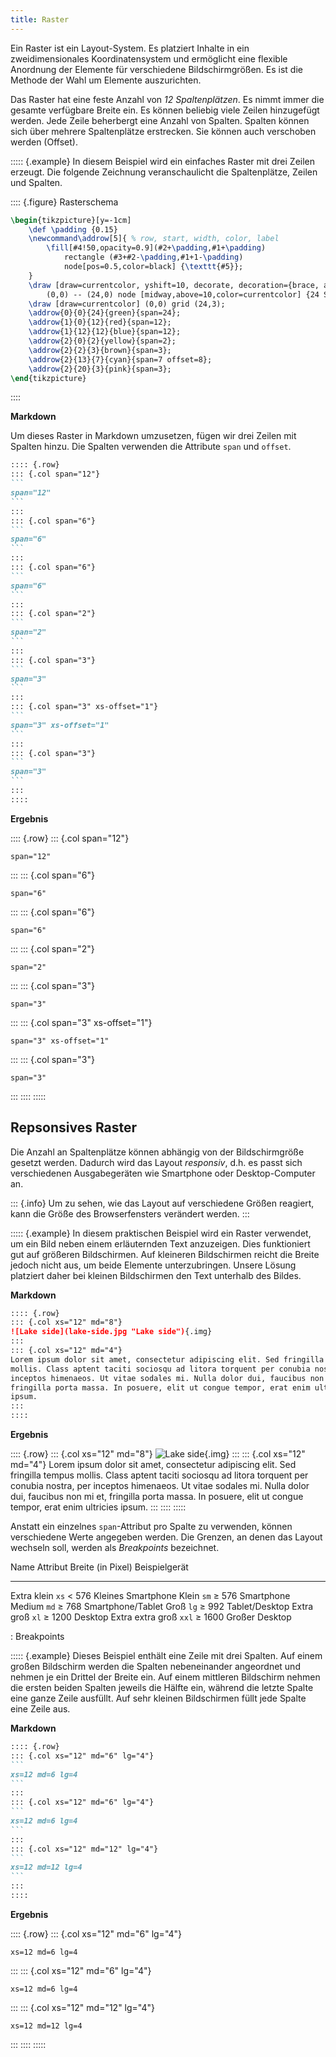 ```yaml
---
title: Raster
---
```


Ein Raster ist ein Layout-System. Es platziert Inhalte in ein zweidimensionales
Koordinatensystem und ermöglicht eine flexible Anordnung der Elemente für
verschiedene Bildschirmgrößen. Es ist die Methode der Wahl um Elemente
auszurichten.

Das Raster hat eine feste Anzahl von *12 Spaltenplätzen*. Es nimmt immer die
gesamte verfügbare Breite ein. Es können beliebig viele Zeilen hinzugefügt
werden. Jede Zeile beherbergt eine Anzahl von Spalten. Spalten können sich über
mehrere Spaltenplätze erstrecken. Sie können auch verschoben werden (Offset).

::::: {.example}
In diesem Beispiel wird ein einfaches Raster mit drei Zeilen erzeugt. Die
folgende Zeichnung veranschaulicht die Spaltenplätze, Zeilen und Spalten.

:::: {.figure}
Rasterschema
```tikz
\begin{tikzpicture}[y=-1cm]
    \def \padding {0.15}
    \newcommand\addrow[5]{ % row, start, width, color, label
        \fill[#4!50,opacity=0.9](#2+\padding,#1+\padding)
            rectangle (#3+#2-\padding,#1+1-\padding)
            node[pos=0.5,color=black] {\texttt{#5}};
    }
    \draw [draw=currentcolor, yshift=10, decorate, decoration={brace, amplitude=10}]
        (0,0) -- (24,0) node [midway,above=10,color=currentcolor] {24 Slots};
    \draw [draw=currentcolor] (0,0) grid (24,3);
    \addrow{0}{0}{24}{green}{span=24};
    \addrow{1}{0}{12}{red}{span=12};
    \addrow{1}{12}{12}{blue}{span=12};
    \addrow{2}{0}{2}{yellow}{span=2};
    \addrow{2}{2}{3}{brown}{span=3};
    \addrow{2}{13}{7}{cyan}{span=7 offset=8};
    \addrow{2}{20}{3}{pink}{span=3};
\end{tikzpicture}
```
::::

**Markdown**

Um dieses Raster in Markdown umzusetzen, fügen wir drei Zeilen mit Spalten
hinzu. Die Spalten verwenden die Attribute `span` und `offset`.

````markdown
:::: {.row}
::: {.col span="12"}
```
span="12"
```
:::
::: {.col span="6"}
```
span="6"
```
:::
::: {.col span="6"}
```
span="6"
```
:::
::: {.col span="2"}
```
span="2"
```
:::
::: {.col span="3"}
```
span="3"
```
:::
::: {.col span="3" xs-offset="1"}
```
span="3" xs-offset="1"
```
:::
::: {.col span="3"}
```
span="3"
```
:::
::::
````

**Ergebnis**

:::: {.row}
::: {.col span="12"}
```
span="12"
```
:::
::: {.col span="6"}
```
span="6"
```
:::
::: {.col span="6"}
```
span="6"
```
:::
::: {.col span="2"}
```
span="2"
```
:::
::: {.col span="3"}
```
span="3"
```
:::
::: {.col span="3" xs-offset="1"}
```
span="3" xs-offset="1"
```
:::
::: {.col span="3"}
```
span="3"
```
:::
::::
:::::

## Repsonsives Raster

Die Anzahl an Spaltenplätze können abhängig von der Bildschirmgröße gesetzt
werden. Dadurch wird das Layout *responsiv*, d.h. es passt sich verschiedenen
Ausgabegeräten wie Smartphone oder Desktop-Computer an.

::: {.info}
Um zu sehen, wie das Layout auf verschiedene Größen reagiert, kann die Größe des
Browserfensters verändert werden.
:::

::::: {.example}
In diesem praktischen Beispiel wird ein Raster verwendet, um ein Bild
neben einem erläuternden Text anzuzeigen. Dies funktioniert gut auf größeren
Bildschirmen. Auf kleineren Bildschirmen reicht die Breite jedoch nicht aus, um
beide Elemente unterzubringen. Unsere Lösung platziert daher bei kleinen
Bildschirmen den Text unterhalb des Bildes.

**Markdown**

```markdown
:::: {.row}
::: {.col xs="12" md="8"}
![Lake side](lake-side.jpg "Lake side"){.img}
:::
::: {.col xs="12" md="4"}
Lorem ipsum dolor sit amet, consectetur adipiscing elit. Sed fringilla tempus
mollis. Class aptent taciti sociosqu ad litora torquent per conubia nostra, per
inceptos himenaeos. Ut vitae sodales mi. Nulla dolor dui, faucibus non mi et,
fringilla porta massa. In posuere, elit ut congue tempor, erat enim ultricies
ipsum.
:::
::::
```

**Ergebnis**

:::: {.row}
::: {.col xs="12" md="8"}
![Lake side](lake-side.jpg "Lake side"){.img}
:::
::: {.col xs="12" md="4"}
Lorem ipsum dolor sit amet, consectetur adipiscing elit. Sed fringilla tempus
mollis. Class aptent taciti sociosqu ad litora torquent per conubia nostra, per
inceptos himenaeos. Ut vitae sodales mi. Nulla dolor dui, faucibus non mi et,
fringilla porta massa. In posuere, elit ut congue tempor, erat enim ultricies
ipsum.
:::
::::
:::::

Anstatt ein einzelnes `span`-Attribut pro Spalte zu verwenden, können
verschiedene Werte angegeben werden. Die Grenzen, an denen das Layout wechseln
soll, werden als *Breakpoints* bezeichnet.

Name             Attribut Breite (in Pixel) Beispielgerät
---------------- -------- ----------------- ------------------
Extra klein      `xs`     < 576             Kleines Smartphone
Klein            `sm`     ≥ 576             Smartphone
Medium           `md`     ≥ 768             Smartphone/Tablet
Groß             `lg`     ≥ 992             Tablet/Desktop
Extra groß       `xl`     ≥ 1200            Desktop
Extra extra groß `xxl`    ≥ 1600            Großer Desktop

: Breakpoints

::::: {.example}
Dieses Beispiel enthält eine Zeile mit drei Spalten. Auf einem großen Bildschirm
werden die Spalten nebeneinander angeordnet und nehmen je ein Drittel der Breite
ein. Auf einem mittleren Bildschirm nehmen die ersten beiden Spalten jeweils die
Hälfte ein, während die letzte Spalte eine ganze Zeile ausfüllt. Auf sehr
kleinen Bildschirmen füllt jede Spalte eine Zeile aus.

**Markdown**

````markdown
:::: {.row}
::: {.col xs="12" md="6" lg="4"}
```
xs=12 md=6 lg=4
```
:::
::: {.col xs="12" md="6" lg="4"}
```
xs=12 md=6 lg=4
```
:::
::: {.col xs="12" md="12" lg="4"}
```
xs=12 md=12 lg=4
```
:::
::::
````

**Ergebnis**

:::: {.row}
::: {.col xs="12" md="6" lg="4"}
```
xs=12 md=6 lg=4
```
:::
::: {.col xs="12" md="6" lg="4"}
```
xs=12 md=6 lg=4
```
:::
::: {.col xs="12" md="12" lg="4"}
```
xs=12 md=12 lg=4
```
:::
::::
:::::
